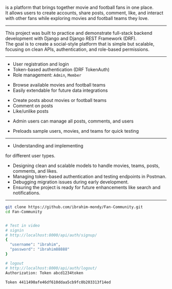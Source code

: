 <!-- #  Fan Community -->

<!-- **Fan Community**  -->
is a platform that brings together movie and football fans in one place.  
It allows users to create accounts, share posts, comment, like, and interact with other fans while exploring movies and football teams they love.

---

<!-- ##  **About the Project** -->

This project was built to practice and demonstrate full-stack backend development with Django and Django REST Framework (DRF).  
The goal is to create a social-style platform that is simple but scalable, focusing on clean APIs, authentication, and role-based permissions.

---

<!-- ##  **Features** -->

<!-- - **Authentication System** -->
  - User registration and login
  - Token-based authentication (DRF TokenAuth)
  - Role management: `Admin`, `Member`

<!-- - **Movie & Football Database** -->
  - Browse available movies and football teams
  - Easily extendable for future data integrations

<!-- - **Community Interaction** -->
  - Create posts about movies or football teams
  - Comment on posts
  - Like/unlike posts

<!-- - **Admin Controls** -->
  - Admin users can manage all posts, comments, and users

<!-- - **Seed Script** -->
  - Preloads sample users, movies, and teams for quick testing

---
 <!-- ##  **Challenges Faced** - -->

- Understanding and implementing 
<!-- **role-based permissions** -->
 for different user types.  
- Designing clean and scalable models to handle movies, teams, posts, comments, and likes.  
- Managing token-based authentication and testing endpoints in Postman.  
- Debugging migration issues during early development.  
- Ensuring the project is ready for future enhancements like search and notifications.

---

 <!-- **How to Run the Project** -->

<!-- ### 1. Clone the Repository -->
```bash
git clone https://github.com/ibrahim-mondy/Fan-Community.git
cd Fan-Community


# Test in video
# signin
# http://localhost:8000/api/auth/signup/
{
  "username": "ibrahim",
  "password": "ibrahim88888"
}

# logout
# http://localhost:8000/api/auth/logout/
Authorization: Token abcd1234token

Token 4411490afe46df610ddaa5cb9fc0b203313f14ed
